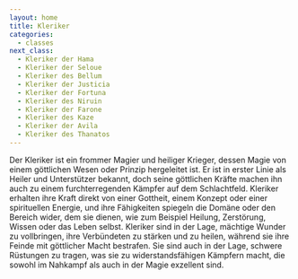 ```yaml
---
layout: home
title: Kleriker
categories:
  - classes
next_class:
  - Kleriker der Hama
  - Kleriker der Seloue
  - Kleriker des Bellum
  - Kleriker der Justicia
  - Kleriker der Fortuna
  - Kleriker des Niruin
  - Kleriker der Farone
  - Kleriker des Kaze
  - Kleriker der Avila
  - Kleriker des Thanatos
---
```


Der Kleriker ist ein frommer Magier und heiliger Krieger, dessen Magie von einem göttlichen Wesen oder Prinzip
hergeleitet ist. Er ist in erster Linie als Heiler und Unterstützer bekannt, doch seine göttlichen Kräfte machen ihn
auch zu einem furchterregenden Kämpfer auf dem Schlachtfeld. Kleriker erhalten ihre Kraft direkt von einer Gottheit,
einem Konzept oder einer spirituellen Energie, und ihre Fähigkeiten spiegeln die Domäne oder den Bereich wider, dem sie
dienen, wie zum Beispiel Heilung, Zerstörung, Wissen oder das Leben selbst. Kleriker sind in der Lage, mächtige Wunder
zu vollbringen, ihre Verbündeten zu stärken und zu heilen, während sie ihre Feinde mit göttlicher Macht bestrafen. Sie
sind auch in der Lage, schwere Rüstungen zu tragen, was sie zu widerstandsfähigen Kämpfern macht, die sowohl im Nahkampf
als auch in der Magie exzellent sind.